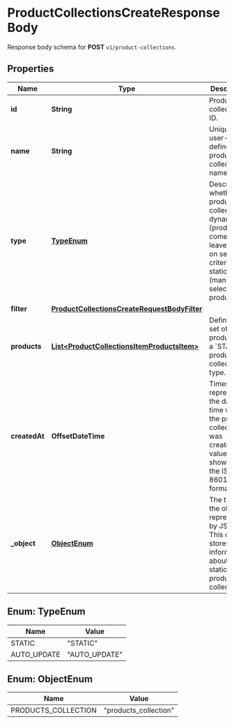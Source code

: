 

# ProductCollectionsCreateResponseBody

Response body schema for **POST** `v1/product-collections`.

## Properties

| Name | Type | Description |
|------------ | ------------- | ------------- |
|**id** | **String** | Product collection ID. |
|**name** | **String** | Unique user-defined product collection name. |
|**type** | [**TypeEnum**](#TypeEnum) | Describes whether the product collection is dynamic (products come in and leave based on set criteria) or static (manually selected products). |
|**filter** | [**ProductCollectionsCreateRequestBodyFilter**](ProductCollectionsCreateRequestBodyFilter.md) |  |
|**products** | [**List&lt;ProductCollectionsItemProductsItem&gt;**](ProductCollectionsItemProductsItem.md) | Defines a set of products for a &#x60;STATIC&#x60; product collection type. |
|**createdAt** | **OffsetDateTime** | Timestamp representing the date and time when the product collection was created. The value is shown in the ISO 8601 format. |
|**_object** | [**ObjectEnum**](#ObjectEnum) | The type of the object represented by JSON. This object stores information about the static product collection. |



## Enum: TypeEnum

| Name | Value |
|---- | -----|
| STATIC | &quot;STATIC&quot; |
| AUTO_UPDATE | &quot;AUTO_UPDATE&quot; |



## Enum: ObjectEnum

| Name | Value |
|---- | -----|
| PRODUCTS_COLLECTION | &quot;products_collection&quot; |



